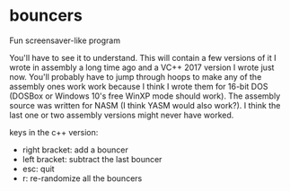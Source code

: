 # bouncers
Fun screensaver-like program

You'll have to see it to understand. This will contain a few versions of it I wrote in assembly a long time ago and a VC++ 2017 version I wrote just now. You'll probably have to jump through hoops to make any of the assembly ones work work because I think I wrote them for 16-bit DOS (DOSBox or Windows 10's free WinXP mode should work). The assembly source was written for NASM (I think YASM would also work?). I think the last one or two assembly versions might never have worked.

keys in the c++ version: 
* right bracket: add a bouncer
* left bracket: subtract the last bouncer
* esc: quit
* r: re-randomize all the bouncers
  
